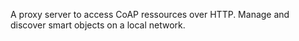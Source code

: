 A proxy server to access CoAP ressources over HTTP. Manage and discover smart objects on a local network.